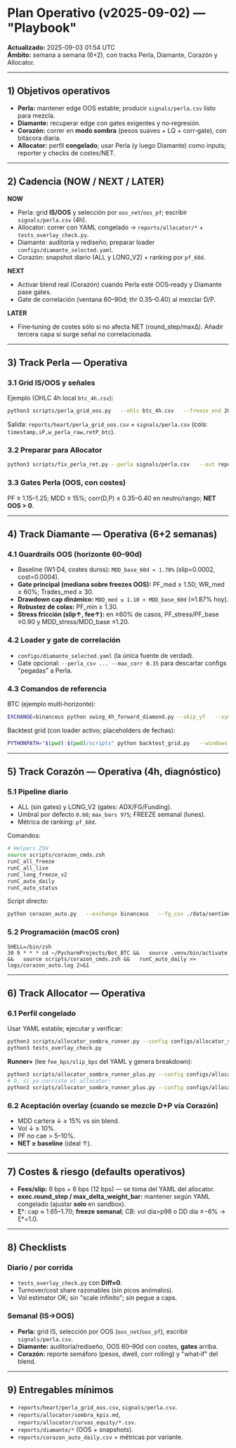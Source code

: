 # Plan Operativo (v2025-09-02) — "Playbook"
**Actualizado:** 2025-09-03 01:54 UTC  
**Ámbito:** semana a semana (6+2), con tracks Perla, Diamante, Corazón y Allocator.

---

## 1) Objetivos operativos
- **Perla:** mantener edge OOS estable; producir `signals/perla.csv` listo para mezcla.
- **Diamante:** recuperar edge con gates exigentes y no‑regresión.
- **Corazón:** correr en **modo sombra** (pesos suaves + LQ + corr‑gate), con bitácora diaria.
- **Allocator:** perfil **congelado**; usar Perla (y luego Diamante) como inputs; reporter y checks de costes/NET.

---

## 2) Cadencia (NOW / NEXT / LATER)
**NOW**
- Perla: grid **IS/OOS** y selección por `oos_net`/`oos_pf`; escribir `signals/perla.csv` (4h).
- Allocator: correr con YAML congelado → `reports/allocator/*` + `tests_overlay_check.py`.
- Diamante: auditoría y rediseño; preparar loader `configs/diamante_selected.yaml`.
- Corazón: snapshot diario (ALL y LONG_V2) + ranking por `pf_60d`.

**NEXT**
- Activar blend real (Corazón) cuando Perla esté OOS‑ready y Diamante pase gates.
- Gate de correlación (ventana 60–90d; thr 0.35–0.40) al mezclar D/P.

**LATER**
- Fine‑tuning de costes sólo si no afecta NET (round_step/maxΔ). Añadir tercera capa si surge señal no correlacionada.

---

## 3) Track Perla — Operativa
### 3.1 Grid IS/OOS y señales
Ejemplo (OHLC 4h local `btc_4h.csv`):
```bash
python3 scripts/perla_grid_oos.py   --ohlc btc_4h.csv   --freeze_end 2024-06-30   --mode longflat   --select_by oos_net   --write_best_signals
```
Salida: `reports/heart/perla_grid_oos.csv` + `signals/perla.csv` (cols: `timestamp,sP,w_perla_raw,retP_btc`).

### 3.2 Preparar para Allocator
```bash
python3 scripts/fix_perla_ret.py --perla signals/perla.csv   --out reports/allocator/perla_for_allocator.csv   --spot signals/diamante.csv   --default_exposure 0 --prefer_default_exposure --align nearest --tolerance 3h
```

### 3.3 Gates Perla (OOS, con costes)
PF ≥ 1.15–1.25; MDD ≤ 15%; corr(D,P) ≤ 0.35–0.40 en neutro/rango; **NET OOS > 0**.

---

## 4) Track Diamante — Operativa (6+2 semanas)
### 4.1 Guardrails OOS (horizonte 60–90d)
- Baseline (W1·D4, costes duros): `MDD_base_60d ≈ 1.70%` (slip=0.0002, cost=0.0004).
- **Gate principal (mediana sobre freezes OOS):** PF_med ≥ 1.50; WR_med ≥ 60%; Trades_med ≥ 30.
- **Drawdown cap dinámico:** `MDD_med ≤ 1.10 × MDD_base_60d` (≈1.87% hoy).
- **Robustez de colas:** PF_min ≥ 1.30.
- **Stress fricción (slip↑, fee↑):** en ≥60% de casos, PF_stress/PF_base ≥0.90 y MDD_stress/MDD_base ≤1.20.

### 4.2 Loader y gate de correlación
- `configs/diamante_selected.yaml` (la única fuente de verdad).  
- Gate opcional: `--perla_csv ... --max_corr 0.35` para descartar configs "pegadas" a Perla.

### 4.3 Comandos de referencia
BTC (ejemplo multi‑horizonte):
```bash
EXCHANGE=binanceus python swing_4h_forward_diamond.py --skip_yf   --symbol BTC-USD --period 730d --horizons 30,60,90   --freeze_end "2025-08-05 00:00"   --out_csv reports/diamante_btc_weekX.csv
```
Backtest grid (con loader activo; placeholders de fechas):
```bash
PYTHONPATH="$(pwd):$(pwd)/scripts" python backtest_grid.py   --windows "2025M01:2025-01-01:2025-01-31"   --ohlc_root data/ohlc/1m   --fee_bps 6 --slip_bps 6   --gate_pf 1.6 --gate_wr 0.60 --gate_trades 30   --out_csv reports/wf_2025M01.csv --out_top reports/wf_2025M01_top.csv
```

---

## 5) Track Corazón — Operativa (4h, diagnóstico)
### 5.1 Pipeline diario
- ALL (sin gates) y LONG_V2 (gates: ADX/FG/Funding).  
- Umbral por defecto `0.60`; `max_bars 975`; FREEZE semanal (lunes).  
- Métrica de ranking: `pf_60d`.

Comandos:
```bash
# Helpers ZSH
source scripts/corazon_cmds.zsh
runC_all_freeze
runC_all_live
runC_long_freeze_v2
runC_auto_daily
runC_auto_status
```
Script directo:
```bash
python corazon_auto.py   --exchange binanceus   --fg_csv ./data/sentiment/fear_greed.csv   --funding_csv ./data/sentiment/funding_rates.csv   --max_bars 975   --freeze_end "YYYY-MM-DD 00:00"   --compare_both   --adx_min 22   --report_csv reports/corazon_auto_daily.csv
```

### 5.2 Programación (macOS cron)
```cron
SHELL=/bin/zsh
30 9 * * * cd ~/PycharmProjects/Bot_BTC &&   source .venv/bin/activate &&   source scripts/corazon_cmds.zsh &&   runC_auto_daily >> logs/corazon_auto.log 2>&1
```

---

## 6) Track Allocator — Operativa
### 6.1 Perfil congelado
Usar YAML estable; ejecutar y verificar:
```bash
python3 scripts/allocator_sombra_runner.py --config configs/allocator_sombra.yaml
python3 tests_overlay_check.py
```
**Runner+** (lee `fee_bps/slip_bps` del YAML y genera breakdown):
```bash
python3 scripts/allocator_sombra_runner_plus.py --config configs/allocator_sombra.yaml
# O, si ya corriste el allocator:
python3 scripts/allocator_sombra_runner_plus.py --config configs/allocator_sombra.yaml --skip-runner
```

### 6.2 Aceptación overlay (cuando se mezcle D+P vía Corazón)
- MDD cartera ↓ ≥ 15% vs sin blend.  
- Vol ↓ ≥ 10%.  
- PF no cae > 5–10%.  
- **NET ≥ baseline** (ideal ↑).

---

## 7) Costes & riesgo (defaults operativos)
- **Fees/slip:** 6 bps + 6 bps (12 bps) — se toma del YAML del allocator.
- **exec.round_step / max_delta_weight_bar:** mantener según YAML congelado (ajustar **solo** en sandbox).
- **ξ***: cap ≈ 1.65–1.70; **freeze semanal**; CB: vol día>p98 o DD día ≤−6% → ξ*=1.0.

---

## 8) Checklists
### Diario / por corrida
- `tests_overlay_check.py` con **Diff≈0**.
- Turnover/cost share razonables (sin picos anómalos).  
- Vol estimator OK; sin "scale infinito"; sin pegue a caps.

### Semanal (IS→OOS)
- **Perla:** grid IS, selección por OOS (`oos_net`/`oos_pf`), escribir `signals/perla.csv`.
- **Diamante:** auditoría/rediseño, OOS 60–90d con costes, **gates** arriba.  
- **Corazón:** reporte semáforo (pesos, dwell, corr rolling) y "what‑if" del blend.

---

## 9) Entregables mínimos
- `reports/heart/perla_grid_oos.csv`, `signals/perla.csv`.  
- `reports/allocator/sombra_kpis.md`, `reports/allocator/curvas_equity/*.csv`.  
- `reports/diamante/*` (OOS + snapshots).  
- `reports/corazon_auto_daily.csv` + métricas por variante.
